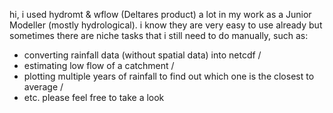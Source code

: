 hi, i used hydromt & wflow (Deltares product) a lot in my work as a Junior Modeller (mostly hydrological).
i know they are very easy to use already but sometimes there are niche tasks that i still need to do manually, such as:
* converting rainfall data (without spatial data) into netcdf /
* estimating low flow of a catchment /
* plotting multiple years of rainfall to find out which one is the closest to average /
* etc.
please feel free to take a look
